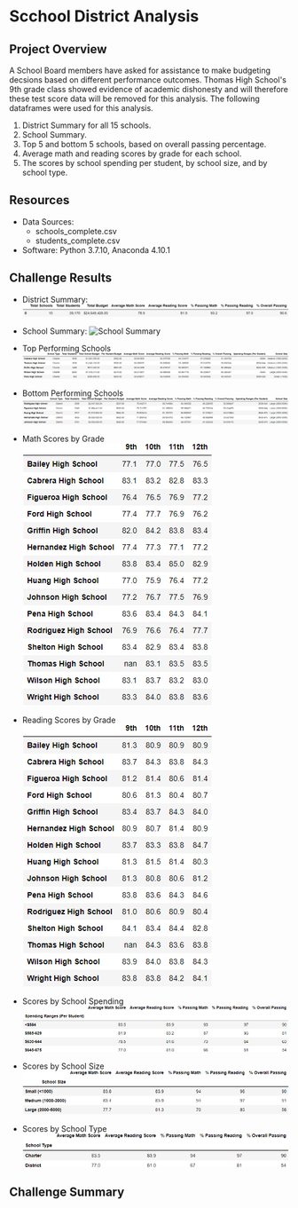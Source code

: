 # Scchool District Analysis

## Project Overview
A School Board members have asked for assistance to make budgeting decsions based on different performance outcomes. Thomas High School's 9th grade class showed evidence of academic dishonesty and will therefore these test score data will be removed for this analysis. The following dataframes were used for this analysis. 
1. District Summary for all 15 schools.
2. School Summary.
3. Top 5 and bottom 5 schools, based on overall passing percentage. 
4. Average math and reading scores by grade for each school.
5. The scores by school spending per student, by school size, and by school type.

## Resources 
- Data Sources: 
  - schools_complete.csv
  - students_complete.csv        
- Software: Python 3.7.10, Anaconda 4.10.1

## Challenge Results
- District Summary:
![District Summary](analysis/District_Summary.png)

- School Summary:
![School Summary](analysis/School_Summary.png)

- Top Performing Schools
![Top Schools](analysis/Top_5_schools.png)

- Bottom Performing Schools
![Bottom Schools](analysis/Bottom_Schools.png)

- Math Scores by Grade
![Math Scores by Grade](analysis/Math_Scores_bGrade.png)


- Reading Scores by Grade
![Reading Scores by Grade](analysis/Reading_Scores_bGrade.png)


- Scores by School Spending
![Scores by School Spending](analysis/Spending_Summary.png)

- Scores by School Size
![Scores by School Size](analysis/Size_Summary.png)

- Scores by School Type
![Scores by School Type](analysis/School_type_Summary.png)


## Challenge Summary

